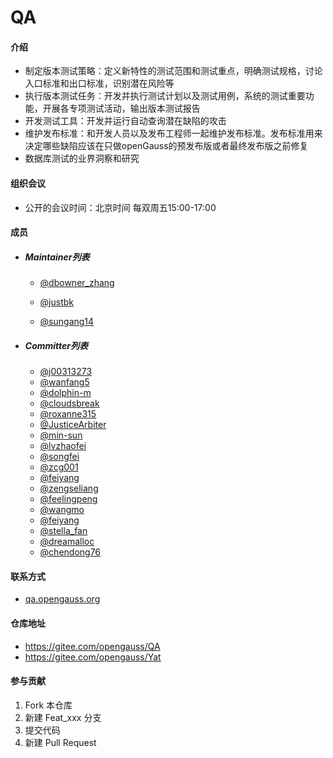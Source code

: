 # QA

#### 介绍

- 制定版本测试策略：定义新特性的测试范围和测试重点，明确测试规格，讨论入口标准和出口标准，识别潜在风险等
- 执行版本测试任务：开发并执行测试计划以及测试用例，系统的测试重要功能，开展各专项测试活动，输出版本测试报告
- 开发测试工具：开发并运行自动查询潜在缺陷的攻击
- 维护发布标准：和开发人员以及发布工程师一起维护发布标准。发布标准用来决定哪些缺陷应该在只做openGauss的预发布版或者最终发布版之前修复
- 数据库测试的业界洞察和研究

#### 组织会议

- 公开的会议时间：北京时间 每双周五15:00-17:00

#### 成员

+ ##### Maintainer列表

  - [@dbowner_zhang](https://gitee.com/dbowner_zhang)

  - [  @justbk  ](https://gitee.com/justbk)
  
  - [  @sungang14  ](https://gitee.com/sungang14)

+ ##### Committer列表

  - [@j00313273](https://gitee.com/j00313273)
  - [@wanfang5](https://gitee.com/wanfang5)
  - [@dolphin-m](https://gitee.com/dolphin-m)
  - [@cloudsbreak](https://gitee.com/cloudsbreak)
  - [@roxanne315](https://gitee.com/roxanne315)
  - [@JusticeArbiter](https://gitee.com/JusticeArbiter)
  - [@min-sun](https://gitee.com/min-sun)
  - [@lvzhaofei](https://gitee.com/lvzhaofei)
  - [@songfei](https://gitee.com/songfei)
  - [@zcg001](https://gitee.com/zcg001)
  - [@feiyang](https://gitee.com/feiyang)
  - [@zengseliang](https://gitee.com/zengseliang)
  - [@feelingpeng](https://gitee.com/feelingpeng)
  - [@wangmo](https://gitee.com/wangmo)
  - [@feiyang](https://gitee.com/feiyang)
  - [@stella_fan](https://gitee.com/stella_fan)
  - [@dreamalloc](https://gitee.com/dreamalloc)
  - [@chendong76](https://gitee.com/chendong76)

#### 联系方式

- [qa.opengauss.org](https://gitee.com/link?target=https%3A%2F%2Fmailweb.opengauss.org%2Fpostorius%2Flists%2Fqa.opengauss.org%2F)

#### 仓库地址

- https://gitee.com/opengauss/QA
- https://gitee.com/opengauss/Yat

#### 参与贡献

1.  Fork 本仓库
2.  新建 Feat_xxx 分支
3.  提交代码
4.  新建 Pull Request